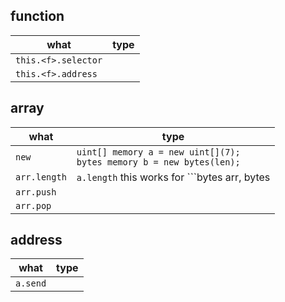 ## function
what|type
---|----
```this.<f>.selector```|
```this.<f>.address```|
## array
what|type
---|----
```new```|```uint[] memory a = new uint[](7);```<br>```bytes memory b = new bytes(len);```
```arr.length```|```a.length``` this works for ```bytes arr, bytes
```arr.push```|
```arr.pop```|
## address
what|type
---|----
```a.send```|
